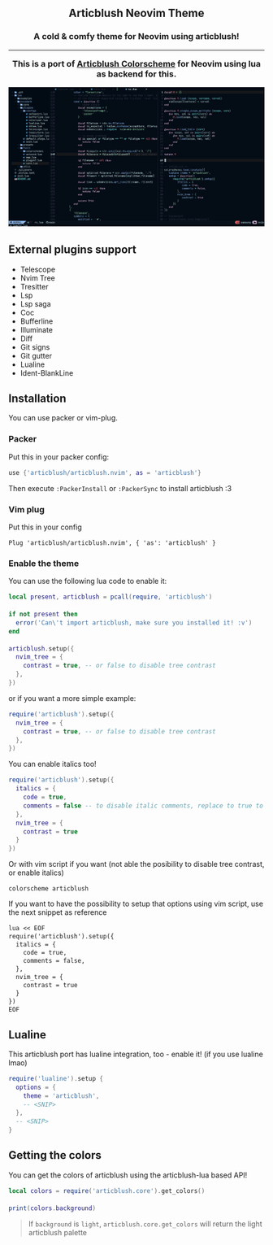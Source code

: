 <h2 align="center">Articblush Neovim Theme</h2> 
 <h3 align="center"> A cold & comfy theme for Neovim using articblush!
   
 
 ----

This is a port of [Articblush Colorscheme](https://github.com/articblush) for Neovim using lua as backend for this.

![demonstration](./misc/demonstration.png)

## External plugins support

- Telescope
- Nvim Tree
- Tresitter
- Lsp
- Lsp saga
- Coc
- Bufferline
- Illuminate
- Diff
- Git signs
- Git gutter
- Lualine
- Ident-BlankLine

## Installation

You can use packer or vim-plug.

### Packer

Put this in your packer config:

```lua
use {'articblush/articblush.nvim', as = 'articblush'}
```

Then execute `:PackerInstall` or `:PackerSync` to install articblush :3

### Vim plug

Put this in your config

```vim
Plug 'articblush/articblush.nvim', { 'as': 'articblush' }
```

### Enable the theme

You can use the following lua code to enable it:

```lua
local present, articblush = pcall(require, 'articblush')

if not present then
  error('Can\'t import articblush, make sure you installed it! :v')
end

articblush.setup({
  nvim_tree = {
    contrast = true, -- or false to disable tree contrast
  },
})
```

or if you want a more simple example:

```lua
require('articblush').setup({
  nvim_tree = {
    contrast = true, -- or false to disable tree contrast
  },
})
```

You can enable italics too!

```lua
require('articblush').setup({
  italics = {
    code = true,
    comments = false -- to disable italic comments, replace to true to enable
  },
  nvim_tree = {
    contrast = true
  }
})
```

Or with vim script if you want (not able the posibility to disable tree contrast, or enable italics)

```vim
colorscheme articblush
```

If you want to have the possibility to setup that options using vim script, use the next snippet as reference

```vim
lua << EOF
require('articblush').setup({
  italics = {
    code = true,
    comments = false,
  },
  nvim_tree = {
    contrast = true
  }
})
EOF
```

## Lualine

This articblush port has lualine integration, too - enable it! (if you use lualine lmao)

```lua
require('lualine').setup {
  options = {
    theme = 'articblush',
    -- <SNIP>
  },
  -- <SNIP>
}
```

## Getting the colors

You can get the colors of articblush using the articblush-lua based API!

```lua
local colors = require('articblush.core').get_colors()

print(colors.background)
```

> If `background` is `light`, `articblush.core.get_colors` will return the light articblush palette
